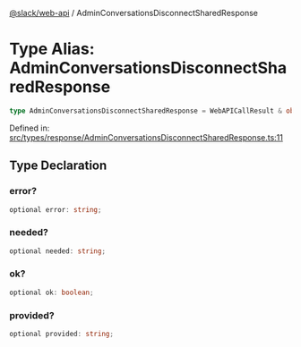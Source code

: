 [@slack/web-api](../index.md) / AdminConversationsDisconnectSharedResponse

# Type Alias: AdminConversationsDisconnectSharedResponse

```ts
type AdminConversationsDisconnectSharedResponse = WebAPICallResult & object;
```

Defined in: [src/types/response/AdminConversationsDisconnectSharedResponse.ts:11](https://github.com/slackapi/node-slack-sdk/blob/main/packages/web-api/src/types/response/AdminConversationsDisconnectSharedResponse.ts#L11)

## Type Declaration

### error?

```ts
optional error: string;
```

### needed?

```ts
optional needed: string;
```

### ok?

```ts
optional ok: boolean;
```

### provided?

```ts
optional provided: string;
```
